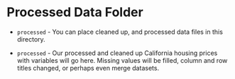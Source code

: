 # Processed Data Folder

- `processed` - You can place cleaned up, and processed data files in this directory.

- `processed` - Our processed and cleaned up California housing prices with variables will go here. Missing values will be filled, column and row titles changed, or perhaps even merge datasets.

